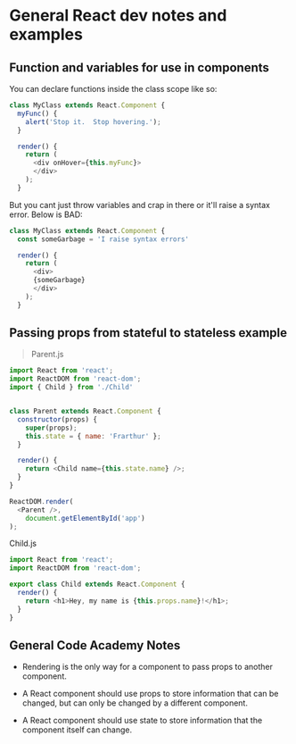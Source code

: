 # General React dev notes and examples

## Function and variables for use in components

You can declare functions inside the class scope like so:

```js
class MyClass extends React.Component {
  myFunc() {
    alert('Stop it.  Stop hovering.');
  }

  render() {
    return (
      <div onHover={this.myFunc}>
      </div>
    );
  }
```

But you cant just throw variables and crap in there or it'll raise a syntax error.
Below is BAD:

```js
class MyClass extends React.Component {
  const someGarbage = 'I raise syntax errors'

  render() {
    return (
      <div>
      {someGarbage}
      </div>
    );
  }
```

## Passing props from stateful to stateless example

> Parent.js

```js
import React from 'react';
import ReactDOM from 'react-dom';
import { Child } from './Child'


class Parent extends React.Component {
  constructor(props) {
    super(props);
    this.state = { name: 'Frarthur' };
  }

  render() {
    return <Child name={this.state.name} />;
  }
}

ReactDOM.render(  
  <Parent />,
    document.getElementById('app')
);
```

Child.js

```js
import React from 'react';
import ReactDOM from 'react-dom';

export class Child extends React.Component {
  render() {
    return <h1>Hey, my name is {this.props.name}!</h1>;
  }
}
```

## General Code Academy Notes

- Rendering is the only way for a component to pass props to another component.

- A React component should use props to store information that can be changed, but can only be changed by a different component.
- A React component should use state to store information that the component itself can change.

